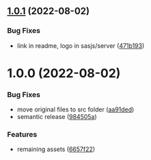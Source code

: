 ## [1.0.1](https://github.com/sasjs/pacman/compare/v1.0.0...v1.0.1) (2022-08-02)


### Bug Fixes

* link in readme, logo in sasjs/server ([471b193](https://github.com/sasjs/pacman/commit/471b1936fd900e07cae7d2ebeaccbdb82b230ed5))

# 1.0.0 (2022-08-02)


### Bug Fixes

* move original files to src folder ([aa91ded](https://github.com/sasjs/pacman/commit/aa91dedda9cc02c926c57d682524ccd2e4d1d3a5))
* semantic release ([984505a](https://github.com/sasjs/pacman/commit/984505a542bc29d46957745391c68e81a81ae392))


### Features

* remaining assets ([6657f22](https://github.com/sasjs/pacman/commit/6657f22d43a4c09209ba416ae578a7022d78d405))
